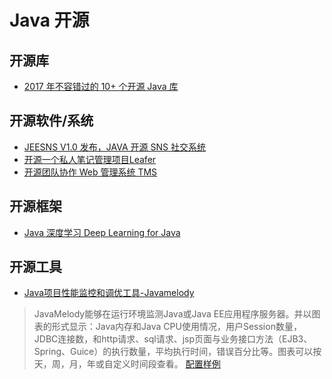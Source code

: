 # Java 开源
## 开源库
* [2017 年不容错过的 10+ 个开源 Java 库](https://www.oschina.net/translate/java-libraries-you-cannot-miss-in-2017)

## 开源软件/系统
* [JEESNS V1.0 发布，JAVA 开源 SNS 社交系统](https://www.oschina.net/news/82865/jeesns-1-0)
* [开源一个私人笔记管理项目Leafer](https://github.com/ziwenxie/leafer)
* [开源团队协作 Web 管理系统 TMS](http://git.oschina.net/xiweicheng/tms)

## 开源框架
* [Java 深度学习 Deep Learning for Java](https://deeplearning4j.org/)

## 开源工具
* [Java项目性能监控和调优工具-Javamelody](https://github.com/javamelody/javamelody)
> JavaMelody能够在运行环境监测Java或Java EE应用程序服务器。并以图表的形式显示：Java内存和Java CPU使用情况，用户Session数量，JDBC连接数，和http请求、sql请求、jsp页面与业务接口方法（EJB3、Spring、Guice）的执行数量，平均执行时间，错误百分比等。图表可以按天，周，月，年或自定义时间段查看。
> [配置样例](http://blog.csdn.net/lk_blog/article/details/13760999)
